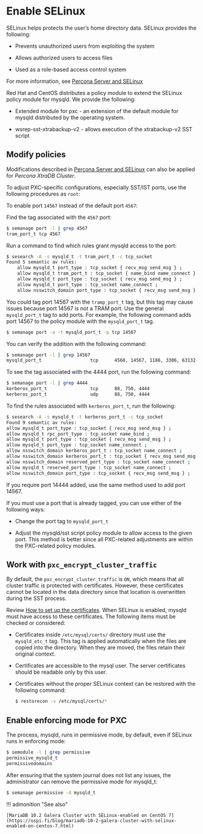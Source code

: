 # Enable SELinux

SELinux helps protects the user’s home directory data. SELinux provides the following:

* Prevents unauthorized users from exploiting the system

* Allows authorized users to access files

* Used as a role-based access control system

For more information, see [Percona Server and SELinux](https://www.percona.com/doc/percona-server/LATEST/security/selinux.html)

Red Hat and CentOS distributes a policy module to extend the SELinux policy module for mysqld. We provide the following:

* Extended module for pxc - an extension of the default module for mysqld distributed by the operating system.

* wsrep-sst-xtrabackup-v2 - allows execution of the xtrabackup-v2 SST script

## Modify policies

Modifications described in [Percona Server and SELinux](https://www.percona.com/doc/percona-server/LATEST/security/selinux.html) can also be applied for *Percona XtraDB Cluster*.

To adjust PXC-specific configurations, especially SST/IST ports, use the following procedures as `root`:

To enable port `14567` instead of the default port `4567`:

Find the tag associated with the `4567` port:

```{.bash data-prompt="$"}
$ semanage port -l | grep 4567
tram_port_t tcp 4567
```

Run a command to find which rules grant mysqld access to the port:

```{.bash data-prompt="$"}
$ sesearch -A -s mysqld_t -t tram_port_t -c tcp_socket
Found 5 semantic av rules:
    allow mysqld_t port_type : tcp_socket { recv_msg send_msg } ;
    allow mysqld_t tram_port_t : tcp_socket { name_bind name_connect } ;
    allow mysqld_t port_type : tcp_socket { recv_msg send_msg } ;
    allow mysqld_t port_type : tcp_socket name_connect ;
    allow nsswitch_domain port_type : tcp_socket { recv_msg send_msg } ;
```

You could tag port 14567 with the `tramp_port_t` tag, but this tag may cause issues because port 14567 is not a TRAM port. Use the general `mysqld_port_t` tag to add ports. For example, the following command adds port 14567 to the policy module with the `mysqld_port_t` tag.

```{.bash data-prompt="$"}
$ semanage port -a -t mysqld_port_t -p tcp 14567
```

You can verify the addition with the following command:

```{.bash data-prompt="$"}
$ semanage port -l | grep 14567
mysqld_port_t                  tcp      4568, 14567, 1186, 3306, 63132-63164
```

To see the tag associated with the 4444 port, run the following command:

```{.bash data-prompt="$"}
$ semanage port -l | grep 4444
kerberos_port_t                tcp      88, 750, 4444
kerberos_port_t                udp      88, 750, 4444
```

To find the rules associated with `kerberos_port_t`, run the following:

```{.bash data-prompt="$"}
$ sesearch -A -s mysqld_t -t kerberos_port_t -c tcp_socket
Found 9 semantic av rules:
allow mysqld_t port_type : tcp_socket { recv_msg send_msg } ;
allow mysqld_t rpc_port_type : tcp_socket name_bind ;
allow mysqld_t port_type : tcp_socket { recv_msg send_msg } ;
allow mysqld_t port_type : tcp_socket name_connect ;
allow nsswitch_domain kerberos_port_t : tcp_socket name_connect ;
allow nsswitch_domain kerberos_port_t : tcp_socket { recv_msg send_msg } ;
allow nsswitch_domain reserved_port_type : tcp_socket name_connect ;
allow mysqld_t reserved_port_type : tcp_socket name_connect ;
allow nsswitch_domain port_type : tcp_socket { recv_msg send_msg } ;
```

If you require port 14444 added, use the same method used to add port 14567.

If you must use a port that is already tagged, you can use either of the following ways:

* Change the port tag to `mysqld_port_t`

* Adjust the mysqld/sst script policy module to allow access to the given port. This method is better since all PXC-related adjustments are within the PXC-related policy modules.

## Work with `pxc_encrypt_cluster_traffic`

By default, the `pxc_encrypt_cluster_traffic` is `ON`, which means that all cluster traffic is protected with certificates. However, these certificates cannot be located in the data directory since that location is overwritten during the SST process.

Review [How to set up the certificates](https://www.percona.com/doc/percona-xtradb-cluster/LATEST/security/encrypt-traffic.html#encrypt-replication). When SELinux is enabled, mysqld must have access to these certificates. The following items must be checked or considered:

* Certificates inside `/etc/mysql/certs/` directory must use the `mysqld_etc_t` tag. This tag is applied automatically when the files are copied into the directory. When they are moved, the files retain their original context.

* Certificates are accessible to the mysql user. The server certificates should be readable only by this user.

* Certificates without the proper SELinux context can be restored with the following command:

  ```{.bash data-prompt="$"}
  $ restorecon -v /etc/mysql/certs/*
  ```

## Enable enforcing mode for PXC

The process, mysqld, runs in permissive mode, by default, even if SELinux runs in enforcing mode:

```{.bash data-prompt="$"}
$ semodule -l | grep permissive
permissive_mysqld_t
permissivedomains
```

After ensuring that the system journal does not list any issues, the administrator can remove the permissive mode for mysqld_t:

```{.bash data-prompt="$"}
$ semanage permissive -d mysqld_t
```

!!! admonition "See also"

    [MariaDB 10.2 Galera Cluster with SELinux-enabled on CentOS 7](https://ospi.fi/blog/mariadb-10-2-galera-cluster-with-selinux-enabled-on-centos-7.html)
